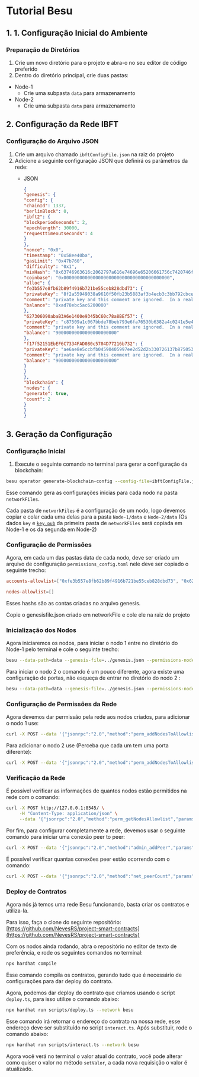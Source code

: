 # Tutorial Besu

## 1. 1. Configuração Inicial do Ambiente

### Preparação de Diretórios

1. Crie um novo diretório para o projeto e abra-o no seu editor de código preferido
2. Dentro do diretório principal, crie duas pastas:
- Node-1
    - Crie uma subpasta `data` para armazenamento
- Node-2
    - Crie uma subpasta `data` para armazenamento

## 2. Configuração da Rede IBFT

### Configuração do Arquivo JSON

1. Crie um arquivo chamado `ibftConfigFile.json` na raiz do projeto
2. Adicione a seguinte configuração JSON que definirá os parâmetros da rede:
    - JSON
        
        ```json
        {
        "genesis": {
        "config": {
        "chainId": 1337,
        "berlinBlock": 0,
        "ibft2": {
        "blockperiodseconds": 2,
        "epochlength": 30000,
        "requesttimeoutseconds": 4
        }
        },
        "nonce": "0x0",
        "timestamp": "0x58ee40ba",
        "gasLimit": "0x47b760",
        "difficulty": "0x1",
        "mixHash": "0x63746963616c2062797a616e74696e65206661756c7420746f6c6572616e6365",
        "coinbase": "0x0000000000000000000000000000000000000000",
        "alloc": {
        "fe3b557e8fb62b89f4916b721be55ceb828dbd73": {
        "privateKey": "8f2a55949038a9610f50fb23b5883af3b4ecb3c3bb792cbcefbd1542c692be63",
        "comment": "private key and this comment are ignored.  In a real chain, the private key should NOT be stored",
        "balance": "0xad78ebc5ac6200000"
        },
        "627306090abaB3A6e1400e9345bC60c78a8BEf57": {
        "privateKey": "c87509a1c067bbde78beb793e6fa76530b6382a4c0241e5e4a9ec0a0f44dc0d3",
        "comment": "private key and this comment are ignored.  In a real chain, the private key should NOT be stored",
        "balance": "90000000000000000000000"
        },
        "f17f52151EbEF6C7334FAD080c5704D77216b732": {
        "privateKey": "ae6ae8e5ccbfb04590405997ee2d52d2b330726137b875053c36d94e974d162f",
        "comment": "private key and this comment are ignored.  In a real chain, the private key should NOT be stored",
        "balance": "90000000000000000000000"
        }
        }
        },
        "blockchain": {
        "nodes": {
        "generate": true,
        "count": 2
        }
        }
        }
        ```
        

## 3. Geração da Configuração

### Configuração Inicial

1. Execute o seguinte comando no terminal para gerar a configuração da blockchain:

```bash
besu operator generate-blockchain-config --config-file=ibftConfigFile.json --to=networkFiles --private-key-file-name=key
```

Esse comando gera as configurações inicias para cada nodo na pasta `networkFiles`.

Cada pasta de `networkFiles` é a configuração de um nodo, logo devemos copiar e colar cada uma delas para a pasta `Node-1/data` e `Node-2/data` (Os dados `key` e [`key.pub`](http://key.pub) da primeira pasta de `networkFiles` será copiada em Node-1 e os da segunda em Node-2)

### Configuração de Permissões

Agora, em cada um das pastas data de cada nodo, deve ser criado um arquivo de configuração `permissions_config.toml` nele deve ser copiado o seguinte trecho:

```toml
accounts-allowlist=["0xfe3b557e8fb62b89f4916b721be55ceb828dbd73", "0x627306090abaB3A6e1400e9345bC60c78a8BEf57"]

nodes-allowlist=[]
```

Esses hashs são as contas criadas no arquivo genesis.

Copie o genesisfile.json criado em networkFile e cole ele na raiz do projeto

### Inicialização dos Nodos

Agora iniciaremos os nodos, para iniciar o nodo 1 entre no diretório do Node-1 pelo terminal e cole o seguinte trecho:

```bash
besu --data-path=data --genesis-file=../genesis.json --permissions-nodes-config-file-enabled --permissions-accounts-config-file-enabled --rpc-http-enabled --rpc-http-api=ADMIN,ETH,NET,PERM,IBFT --host-allowlist="*" --rpc-http-cors-origins="*" --profile=ENTERPRISE
```

Para iniciar o nodo 2 o comando é um pouco diferente, agora existe uma configuração de portas, não esqueça de entrar no diretório do nodo 2 :

```bash
besu --data-path=data --genesis-file=../genesis.json --permissions-nodes-config-file-enabled --permissions-accounts-config-file-enabled --rpc-http-enabled --rpc-http-api=ADMIN,ETH,NET,PERM,IBFT --host-allowlist="*<i>" --rpc-http-cors-origins="*</i>" --p2p-port=30304 --rpc-http-port=8546 --profile=ENTERPRISE
```

### Configuração de Permissões da Rede

Agora devemos dar permissão pela rede aos nodos criados, para adicionar o nodo 1 use:

```bash
curl -X POST --data '{"jsonrpc":"2.0","method":"perm_addNodesToAllowlist","params":[["<EnodeNode1>","<EnodeNode2>"]], "id":1}' http://127.0.0.1:8545/ -H "Content-Type: application/json"
```

Para adicionar o nodo 2 use (Perceba que cada um tem uma porta diferente):

```bash
curl -X POST --data '{"jsonrpc":"2.0","method":"perm_addNodesToAllowlist","params":[["<EnodeNode1>","<EnodeNode2>"]], "id":1}' http://127.0.0.1:8546
```

### Verificação da Rede

É possível verificar as informações de quantos nodos estão permitidos na rede com o comando:

```bash
curl -X POST http://127.0.0.1:8545/ \
     -H "Content-Type: application/json" \
     --data '{"jsonrpc":"2.0","method":"perm_getNodesAllowlist","params":[],"id":1}'
```

Por fim, para configurar completamente a rede, devemos usar o seguinte comando para iniciar uma conexão peer to peer:

```bash
curl -X POST --data '{"jsonrpc":"2.0","method":"admin_addPeer","params":["<EnodeNode1>"],"id":1}' http://127.0.0.1:8546
```

É possível verificar quantas conexões peer estão ocorrendo com o comando:

```bash
curl -X POST --data '{"jsonrpc":"2.0","method":"net_peerCount","params":[],"id":1}' localhost:8545/ -H "Content-Type: application/json"
```

### Deploy de Contratos

Agora nós já temos uma rede Besu funcionando, basta criar os contratos e utiliza-la.

Para isso, faça o clone do seguinte repositório: [https://github.com/NevesRS/project-smart-contracts](https://github.com/NevesRS/project-smart-contracts)

Com os nodos ainda rodando, abra o repositório no editor de texto de preferência, e rode os seguintes comandos no terminal:

```bash
npx hardhat compile
```

Esse comando compila os contratos, gerando tudo que é necessário de configurações para dar deploy do contrato.

Agora, podemos dar deploy do contrato que criamos usando o script `deploy.ts`, para isso utilize o comando abaixo:

```bash
npx hardhat run scripts/deploy.ts --network besu
```

Esse comando irá retornar o endereço do contrato na nossa rede, esse endereço deve ser substituído no script `interact.ts`. Após substituir, rode o comando abaixo:

```bash
npx hardhat run scripts/interact.ts --network besu
```

Agora você verá no terminal o valor atual do contrato, você pode alterar como quiser o valor no método `setValor`, a cada nova requisição o valor é atualizado.

